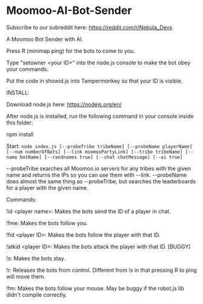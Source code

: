 # Moomoo-AI-Bot-Sender

Subscribe to our subreddit here: https://reddit.com/r/Nebula_Devs

A Moomoo Bot Sender with AI.

Press R (minimap ping) for the bots to come to you.

Type "setowner \<your ID>" into the node.js console to make the bot obey your commands.
  
Put the code in showid.js into Tampermonkey so that your ID is visible.


INSTALL:

Download node.js here: https://nodejs.org/en/


After node.js is installed, run the following command in your console inside this folder:

npm install


Start: `node index.js [--probeTribe tribeName] [--probeName playerName] [--num numberOfBots] [--link moomooPartyLink] [--tribe tribeName] [--name botName] [--randnames true] [--chat chatMessage] [--ai true]`

--probeTribe searches all Moomoo.io servers for any tribes with the given name and returns the IPs so you can use them with --link.
--probeName does almost the same thing as --probeTribe, but searches the leaderboards for a player with the given name.


Commands:

!id \<player name>: Makes the bots send the ID of a player in chat.
  
!fme: Makes the bots follow you.

!fid \<player ID>: Makes the bots follow the player with that ID.
  
!atkid \<player ID>: Makes the bots attack the player with that ID. [BUGGY]
  
!s: Makes the bots stay.

!r: Releases the bots from control. Different from !s in that pressing R to ping will move them.

!fm: Makes the bots follow your mouse. May be buggy if the robot.js lib didn't compile correctly.
